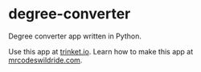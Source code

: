 # degree-converter

Degree converter app written in Python.

Use this app at [trinket.io](https://trinket.io/embed/python3/67c2847cce?outputOnly=true&start=result).
Learn how to make this app at [mrcodeswildride.com](https://www.mrcodeswildride.com/).
